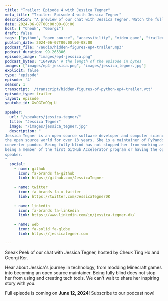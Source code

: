 ```yaml
---
title: "Trailer: Episode 4 with Jessica Tegner"
meta_title: "Trailer: Episode 4 with Jessica Tegner"
description: "A preview of our chat with Jessica Tegner. Watch the full episode on June 12, 2024"
date: 2024-06-07T00:00:00-08:00
host: [ "Cheuk", "Georgi"]
draft: false
tags: ["python", "open source", "accessibility", "video game", "trailer"]
publish_date: 2024-06-07T00:00:00-08:00
podcast_file: "/audio/hidden-figures-ep4-trailer.mp3"
podcast_duration: 99.265306
episode_image: "images/ep4-jessica.png"
podcast_bytes: "1649918" # the length of the episode in bytes
images: ["images/ep4-jessica.png", "images/jessica_tegner.jpg"]
explicit: false 
type: 'episode'
episode: '4'
season: 1
transcript: '/transcript/hidden-figures-of-python-ep4-trailer.vtt'
episode_type: trailer
layout: episode
youtube_id: XvOGIoOQq_U
  
speaker:
  url: "/speakers/jessica-tegner/"
  title: "Jessica Tegner"
  image: "/images/jessica_tegner.jpg"
  description: "
Jessica Tegner is an open source software developer and computer science student from Denmark who has been a part of 
the open source world for over 13 years. She is a maintainer of PyPandoc, a thin wrapper for the universal document
converter pandoc. Being fully blind has not stopped her from working as a software engineer intern at Uber,
being a member of the first GitHub Accelerator program or having the opportunity of being a world-conference public
speaker.
"
  social:
    - name: github
      icon: fa-brands fa-github
      link: https://github.com/JessicaTegner
  
    - name: twitter
      icon: fa-brands fa-x-twitter
      link: https://twitter.com/JessicaTegnerDK
  
    - name: linkedin
      icon: fa-brands fa-linkedin
      link: https://www.linkedin.com/in/jessica-tegner-dk/
    
    - name: web
      icon: fa-solid fa-globe
      link: https://jessicategner.com

---
```


Sneak Peek of our chat with Jessica Tegner, hosted by Cheuk Ting Ho and Georgi Ker.

Hear about Jessica's journey in technology, from modding Minecraft games into becoming an open
source maintainer. Being fully blind does not stop her from using and creating tech tools. We
can't wait to share her inspiring story with you.

Full episode is coming on **June 12, 2024**! Subscribe to our podcast now!
